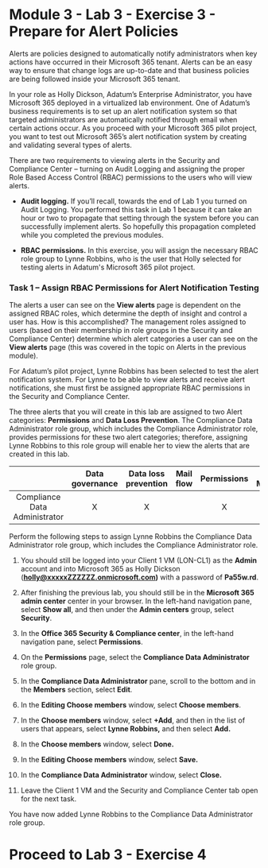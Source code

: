 # Module 3 - Lab 3 - Exercise 3 - Prepare for Alert Policies

Alerts are policies designed to automatically notify administrators when key actions have occurred in their Microsoft 365 tenant. Alerts can be an easy way to ensure that change logs are up-to-date and that business policies are being followed inside your Microsoft 365 tenant.

In your role as Holly Dickson, Adatum’s Enterprise Administrator, you have Microsoft 365 deployed in a virtualized lab environment. One of Adatum’s business requirements is to set up an alert notification system so that targeted administrators are automatically notified through email when certain actions occur. As you proceed with your Microsoft 365 pilot project, you want to test out Microsoft 365’s alert notification system by creating and validating several types of alerts.

There are two requirements to viewing alerts in the Security and Compliance Center – turning on Audit Logging and assigning the proper Role Based Access Control (RBAC) permissions to the users who will view alerts. 

- **Audit logging.** If you’ll recall, towards the end of Lab 1 you turned on Audit Logging. You performed this task in Lab 1 because it can take an hour or two to propagate that setting through the system before you can successfully implement alerts. So hopefully this propagation completed while you completed the previous modules.

- **RBAC permissions.** In this exercise, you will assign the necessary RBAC role group to Lynne Robbins, who is the user that Holly selected for testing alerts in Adatum's Microsoft 365 pilot project. 

### Task 1 – Assign RBAC Permissions for Alert Notification Testing

The alerts a user can see on the **View alerts** page is dependent on the assigned RBAC roles, which determine the depth of insight and control a user has. How is this accomplished? The management roles assigned to users (based on their membership in role groups in the Security and Compliance Center) determine which alert categories a user can see on the **View alerts** page (this was covered in the topic on Alerts in the previous module). 

For Adatum’s pilot project, Lynne Robbins has been selected to test the alert notification system. For Lynne to be able to view alerts and receive alert notifications, she must first be assigned appropriate RBAC permissions in the Security and Compliance Center.

The three alerts that you will create in this lab are assigned to two Alert categories: **Permissions** and **Data Loss Prevention**. The Compliance Data Administrator role group, which includes the Compliance Administrator role, provides permissions for these two alert categories; therefore, assigning Lynne Robbins to this role group will enable her to view the alerts that are created in this lab.


|                               | **Data governance** | **Data loss prevention** | **Mail flow** | **Permissions** | **Threat Management** | **Others** |
|:-------------------------------:|:---------------------:|:--------------------------:|:---------------:|:-----------------:|:-----------------------:|:------------:|
| Compliance Data Administrator | X                   | X                        |               | X               |                       | X          |

Perform the following steps to assign Lynne Robbins the Compliance Data Administrator role group, which includes the Compliance Administrator role.

1. You should still be logged into your Client 1 VM (LON-CL1) as the **Admin** account and into Microsoft 365 as Holly Dickson (**holly@xxxxxZZZZZZ.onmicrosoft.com)** with a password of **Pa55w.rd**. 

2. After finishing the previous lab, you should still be in the **Microsoft 365 admin center** center in your browser. In the left-hand navigation pane, select **Show all**, and then under the **Admin centers** group, select **Security**.

3. In the **Office 365 Security &amp; Compliance center**, in the left-hand navigation pane, select **Permissions**.

4. On the **Permissions** page, select the **Compliance Data Administrator** role group. 

5. In the **Compliance Data Administrator** pane, scroll to the bottom and in the **Members** section, select **Edit**. 

6. In the **Editing Choose members** window, select **Choose members**. 

7. In the **Choose members** window, select **+Add**, and then in the list of users that appears, select **Lynne Robbins,** and then select **Add.**

8. In the **Choose members** window, select **Done.**

9. In the **Editing Choose members** window, select **Save.**

10. In the **Compliance Data Administrator** window, select **Close.**

11. Leave the Client 1 VM and the Security and Compliance Center tab open for the next task.

You have now added Lynne Robbins to the Compliance Data Administrator role group.


# Proceed to Lab 3 - Exercise 4
